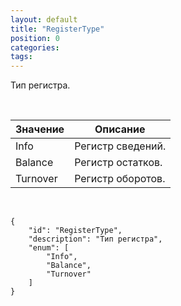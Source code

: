 ```yaml
---
layout: default
title: "RegisterType"
position: 0
categories: 
tags: 
---
```


Тип регистра.

   

|Значение|Описание|
|--------|--------|
|Info|Регистр сведений.|
|Balance|Регистр остатков.|
|Turnover|Регистр оборотов.|

    

```
{
	"id": "RegisterType",
	"description": "Тип регистра",
	"enum": [
		"Info",
		"Balance",
		"Turnover"
	]
}
```

 

 

 

